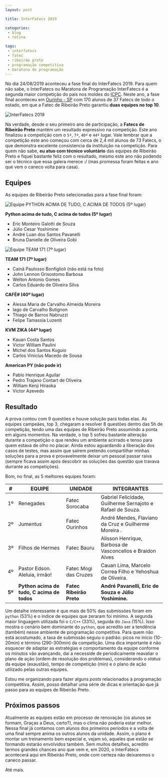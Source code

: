 ```yaml
---
layout: post

title: InterFatecs 2019

categories: 
 - blog
 - rotina

tags:
 - interfatecs
 - fatec
 - ribeirão preto
 - programação competitiva
 - maratona de programação
---
```


No dia 24/08/2019 aconteceu a fase final do InterFatecs 2019. Para quem não sabe, o InterFatecs ou Maratona de Programação InterFatecs é a segunda maior competição do país nos moldes do [ICPC](https://icpc.baylor.edu/). Neste ano, a fase final aconteceu em [Ourinho - SP](https://goo.gl/maps/ziHB3KhQhQd2jFDe9) com 170 alunos de 37 Fatecs de todo o estado, em que a Fatec de Ribeirão Preto garantiu **duas equipes no top 10**.

![InterFatecs 2019](/assets/images/posts/bba1e7cde3cac7061bdbdcfae17a8d3e.jpg)

Na verdade, desde o seu primeiro ano de participação, a **Fatecs de Ribeirão Preto** mantém um resultado expressivo na competição. Este ano finalizou a competição com o `5º`, `7º`, `40º` e `44º` lugar. Vale lembrar que a competição este ano começou com cerca de 2,4 mil alunos de 73 Fatecs, o que demonstra excelente consistencia da instituição na competição. Para quem não sabe, **eu atuo com técnico voluntário** das equipes de Ribeirão Preto e fiquei bastante feliz com o resultado, mesmo este ano não podendo ser o técnico que essa galera merece :/ (mas promessa foram feitas e ano que vem o caneco volta para casa). 

## Equipes

As equipes de Ribeirão Preto selecionadas para a fase final foram:

![Equipe PYTHON ACIMA DE TUDO, C ACIMA DE TODOS (5º lugar)](/assets/images/posts/6f1a68f8ed5ebd60eb889acb93e8745f.jpg)

**Python acima de tudo, C acima de todos (5º lugar)**

- Eric Monteiro Galotti de Souza
- Júlio Cesar Yoshimine
- André Luan dos Santos Pavanelli
- Bruna Danielle de Oliveira Gobi

![Equipe TEAM 171 (7º lugar)](/assets/images/posts/03ff7c60714a90b3d15147331f9c2a69.jpg)

**TEAM 171 (7º lugar)**

- Cainã Paulosso Bonfiglioli (não está na foto)
- John Lennon Grisostomo Barbosa
- Welton Antonio Gomes
- Carlos Eduardo de Oliveira Silva

**CAFÉ# (40º lugar)**

- Alessa Maria de Carvalho Almeida Moreira  
- Iago de Carvalho Butignon
- Thiago de Barros Nabruzzi 
- Felipe Tamassia Luzenti

**KVM ZIKA (44º lugar)**

- Kauan Costa Santos
- Victor William Paulini 
- Michel dos Santos Kuguio
- Carlos Vinicius Macedo de Sousa 

**American PY (não pode ir)**

- Pablo Henrique Aguilar
- Pedro Trajano Contart de Oliveira
- William Kenji Hiraoka
- Victor Azevedo

## Resultado

A prova contou com 9 questões e houve solução para todas elas. As equipes campeães, top 3, chegaram a resolver 8 questões dentro das 5h de competição, tendo uma das equipes de Ribeirão Preto assumindo a ponta em alguns momentos. Na verdade, o top 5 sofreu bastante alteração durante a competição o que rendeu um ambiente acirrado e tenso para quem estava de olho no placar. Ainda estou aguardando a liberação dos casos de testes, mas assim que saírem pretendo compartilhar minhas soluções para a prova e provavelmente deixar um pessoal passar raiva (sempre ficava assim após descobrir as soluções das questão que travava durrante as competições).

Bom, no final, as 5 melhores equipes foram:

| **#**  | **EQUIPE**                                 | **UNIDADE**              | INTEGRANTES                                                |
| ------ | ------------------------------------------ | ------------------------ | ---------------------------------------------------------- |
| 1º     | Renegades                                  | Fatec Sorocaba           | Gabriel Felicidade, Guilherme Sernajoto e Rafael de Souza. |
| 2º     | Jumentus                                   | Fatec Ourinhos           | André Mendes, Flaviano da Cruz e Guilherme Moreira .       |
| 3º     | Filhos de Hermes                           | Fatec Bauru              | Alisson Henrique, Barbosa de Vasconcellos e Braidon Alves  |
| 4º     | Pastor Edson. Aleluia, irmão!              | Fatec Mogi das Cruzes    | Cauan Lima, Marcelo Correa Filho e Yehoshua de Oliveira.   |
| **5º** | **Python acima de tudo, C acima de todos** | **Fatec Ribeirão Preto** | **André Pavanelli, Eric de Souza e Júlio Yoshimine.**      |

Um detalhe interessante é que mais de 50% das submissões foram em `python` (53%) e o índice de equipes que zeraram foi mínimo. A segunda maior linguagem utilizada foi o `C/C++` (33%), seguida do `Java` (15%). Isso mostra o cenário bem dominante do `python`, que acredito ser a tendência (também) nesse ambiente de programação competitiva. Para quem não está acostumado, a taxa de submissão seguiu o padrão: picos no início (10-20min) e término (290-300min) da competição. Uma dica importante é não esquecer de adaptar as estratégias e comportamento da equipe conforme os minutos vão avançando, daí a necesside de periodicamente reavaliar o plano de ação (ordem de resolução dos problemas), considerando o *status* da equipe (exaustão), tempo de competição (min) e o plano de ação utilizado pelas outras equipes. 

Estou me organizando para fazer alguns *posts* relacionados à programação competitiva. Assim, posso detalhar uma série de dicas e orientação que já passo para as equipes de Ribeirão Preto. 

## Próximos passos

Atualmente as equipes estão em processo de renovação (os alunos se formam, Graças a Deus, certo?), mas o clima não poderia estar melhor. Nessa final já contamos com alunos dos primeiros períodos e a volta de uma final sempre anima os outros alunos da unidade. Assim, o plano é montar um treinamento bem especial e, vejam só, aqueles que estão se formando estarão envolvidos também. Sem muitos detalhes, acredito termos grandes chances ano que vem e, em 2020, o InterFatecs acontecerá aqui em Ribeirão Preto, onde com certeza não deixaremos o caneco passar.

Até mais.